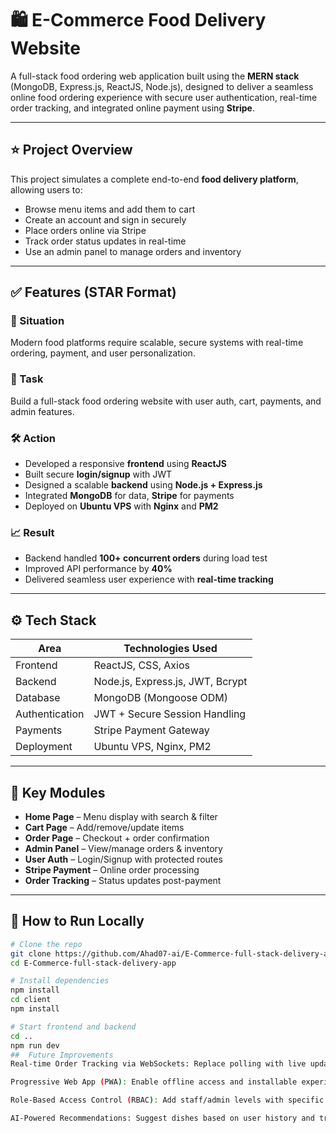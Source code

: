 # 🛍️ E-Commerce Food Delivery Website

A full-stack food ordering web application built using the **MERN stack** (MongoDB, Express.js, ReactJS, Node.js), designed to deliver a seamless online food ordering experience with secure user authentication, real-time order tracking, and integrated online payment using **Stripe**.

---

## ⭐️ Project Overview

This project simulates a complete end-to-end **food delivery platform**, allowing users to:
- Browse menu items and add them to cart
- Create an account and sign in securely
- Place orders online via Stripe
- Track order status updates in real-time
- Use an admin panel to manage orders and inventory

---

## ✅ Features (STAR Format)

### 🌟 Situation  
Modern food platforms require scalable, secure systems with real-time ordering, payment, and user personalization.

### 🎯 Task  
Build a full-stack food ordering website with user auth, cart, payments, and admin features.

### 🛠️ Action  
- Developed a responsive **frontend** using **ReactJS**
- Built secure **login/signup** with JWT
- Designed a scalable **backend** using **Node.js + Express.js**
- Integrated **MongoDB** for data, **Stripe** for payments
- Deployed on **Ubuntu VPS** with **Nginx** and **PM2**

### 📈 Result  
- Backend handled **100+ concurrent orders** during load test  
- Improved API performance by **40%**  
- Delivered seamless user experience with **real-time tracking**

---

## ⚙️ Tech Stack

| Area            | Technologies Used                            |
|-----------------|-----------------------------------------------|
| Frontend        | ReactJS, CSS, Axios                           |
| Backend         | Node.js, Express.js, JWT, Bcrypt              |
| Database        | MongoDB (Mongoose ODM)                        |
| Authentication  | JWT + Secure Session Handling                 |
| Payments        | Stripe Payment Gateway                        |
| Deployment      | Ubuntu VPS, Nginx, PM2                        |

---

## 📂 Key Modules

- **Home Page** – Menu display with search & filter
- **Cart Page** – Add/remove/update items
- **Order Page** – Checkout + order confirmation
- **Admin Panel** – View/manage orders & inventory
- **User Auth** – Login/Signup with protected routes
- **Stripe Payment** – Online order processing
- **Order Tracking** – Status updates post-payment

---

## 🚀 How to Run Locally

```bash
# Clone the repo
git clone https://github.com/Ahad07-ai/E-Commerce-full-stack-delivery-app.git
cd E-Commerce-full-stack-delivery-app

# Install dependencies
npm install
cd client
npm install

# Start frontend and backend
cd ..
npm run dev
##  Future Improvements
Real-time Order Tracking via WebSockets: Replace polling with live updates using Socket.IO.

Progressive Web App (PWA): Enable offline access and installable experience with push notifications.

Role-Based Access Control (RBAC): Add staff/admin levels with specific permissions.

AI-Powered Recommendations: Suggest dishes based on user history and trending items.
